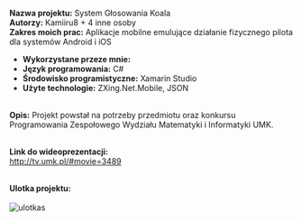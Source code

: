 <b>Nazwa projektu:</b> System Głosowania Koala<br/>
<b>Autorzy:</b> Kamiiru8 + 4 inne osoby<br/>
<b>Zakres moich prac:</b> Aplikacje mobilne emulujące działanie fizycznego pilota dla systemów Android i iOS<br/>
- <b>Wykorzystane przeze mnie:</b><br/>
- <b>Język programowania:</b> C#<br/>
- <b>Środowisko programistyczne:</b> Xamarin Studio<br/>
- <b>Użyte technologie:</b> ZXing.Net.Mobile, JSON<br/><br/>


<b>Opis:</b> Projekt powstał na potrzeby przedmiotu oraz konkursu Programowania Zespołowego Wydziału Matematyki i Informatyki UMK.<br/><br/>

<b>Link do wideoprezentacji:</b><br/>
http://tv.umk.pl/#movie=3489
<br/><br/>

<b>Ulotka projektu:</b><br/><br/>
![ulotkas](https://user-images.githubusercontent.com/29763402/28135223-be9fbd58-6745-11e7-8be8-9c4dd288f13f.jpg)
